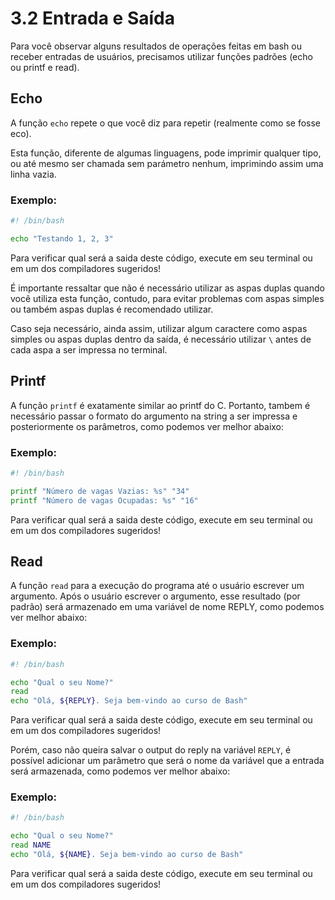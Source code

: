 # 3.2 Entrada e Saída

Para você observar alguns resultados de operações feitas em bash ou receber entradas de usuários, precisamos utilizar funções padrões (echo ou printf e read).

## Echo

A função `echo` repete o que você diz para repetir (realmente como se fosse eco).

Esta função, diferente de algumas linguagens, pode imprimir qualquer tipo, ou até mesmo ser chamada sem parámetro nenhum, imprimindo assim uma linha vazia.

### Exemplo:

```bash
#! /bin/bash

echo "Testando 1, 2, 3"

```

Para verificar qual será a saida deste código, execute em seu terminal ou em um dos compiladores sugeridos!

É importante ressaltar que não é necessário utilizar as aspas duplas quando você utiliza esta função, contudo, para evitar problemas com aspas simples ou também aspas duplas é recomendado utilizar.

Caso seja necessário, ainda assim, utilizar algum caractere como aspas simples ou aspas duplas dentro da saída, é necessário utilizar `\` antes de cada aspa a ser impressa no terminal.

## Printf

A função `printf` é exatamente similar ao printf do C. Portanto, tambem é necessário passar o formato do argumento na string a ser impressa e posteriormente os parâmetros, como podemos ver melhor abaixo:

### Exemplo:

```bash
#! /bin/bash

printf "Número de vagas Vazias: %s" "34"
printf "Número de vagas Ocupadas: %s" "16"
```

Para verificar qual será a saida deste código, execute em seu terminal ou em um dos compiladores sugeridos!

## Read

A função `read` para a execução do programa até o usuário escrever um argumento. Após o usuário escrever o argumento, esse resultado (por padrão) será armazenado em uma variável de nome REPLY, como podemos ver melhor abaixo:

### Exemplo:

```bash
#! /bin/bash

echo "Qual o seu Nome?"
read
echo "Olá, ${REPLY}. Seja bem-vindo ao curso de Bash"
```

Para verificar qual será a saida deste código, execute em seu terminal ou em um dos compiladores sugeridos!

Porém, caso não queira salvar o output do reply na variável `REPLY`, é possível adicionar um parâmetro que será o nome da variável que a entrada será armazenada, como podemos ver melhor abaixo:

### Exemplo:

```bash
#! /bin/bash

echo "Qual o seu Nome?"
read NAME
echo "Olá, ${NAME}. Seja bem-vindo ao curso de Bash"
```

Para verificar qual será a saida deste código, execute em seu terminal ou em um dos compiladores sugeridos!
